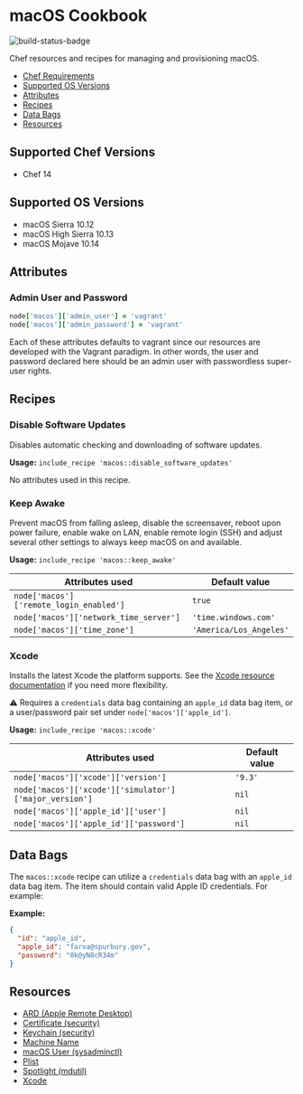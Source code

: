 # macOS Cookbook

![build-status-badge](https://office.visualstudio.com/_apis/public/build/definitions/59d72877-1cea-4eb6-9d06-66716573631a/2791/badge)

Chef resources and recipes for managing and provisioning macOS.

- [Chef Requirements](#chef-requirements)
- [Supported OS Versions](#supported-os-versions)
- [Attributes](#attributes)
- [Recipes](#recipes)
- [Data Bags](#data-bags)
- [Resources](#resources)

## Supported Chef Versions

- Chef 14

## Supported OS Versions

- macOS Sierra 10.12
- macOS High Sierra 10.13
- macOS Mojave 10.14

## Attributes

### Admin User and Password

```ruby
node['macos']['admin_user'] = 'vagrant'
node['macos']['admin_password'] = 'vagrant'
```

Each of these attributes defaults to vagrant since our resources are developed
with the Vagrant paradigm. In other words, the user and password declared here
should be an admin user with passwordless super-user rights.

## Recipes

### Disable Software Updates

Disables automatic checking and downloading of software updates.

**Usage:** `include_recipe 'macos::disable_software_updates'`

No attributes used in this recipe.

### Keep Awake

Prevent macOS from falling asleep, disable the screensaver, reboot upon power failure,
enable wake on LAN, enable remote login (SSH) and adjust several other settings
to always keep macOS on and available.

**Usage:** `include_recipe 'macos::keep_awake'`

| Attributes used                         | Default value           |
|-----------------------------------------|-------------------------|
| `node['macos']['remote_login_enabled']` | `true`                  |
| `node['macos']['network_time_server']`  | `'time.windows.com'`    |
| `node['macos']['time_zone']`            | `'America/Los_Angeles'` |

### Xcode

Installs the latest Xcode the platform supports. See the [Xcode resource documentation](https://github.com/Microsoft/macos-cookbook/blob/master/documentation/resource_xcode.md) if you need
more flexibility.

:warning: Requires a `credentials` data bag containing an `apple_id` data bag item,
or a user/password pair set under `node['macos']['apple_id']`.

**Usage:** `include_recipe 'macos::xcode'`

| Attributes used                                        | Default value |
|--------------------------------------------------------|---------------|
| `node['macos']['xcode']['version']`                    | `'9.3'`       |
| `node['macos']['xcode']['simulator']['major_version']` | `nil`         |
| `node['macos']['apple_id']['user']`                    | `nil`         |
| `node['macos']['apple_id']['password']`                | `nil`         |

## Data Bags

The `macos::xcode` recipe can utilize a `credentials` data bag with an `apple_id`
data bag item. The item should contain valid Apple ID credentials. For example:

**Example:**

```json
{
  "id": "apple_id",
  "apple_id": "farva@spurbury.gov",
  "password": "0k@yN0cR34m"
}
```

## Resources

- [ARD (Apple Remote Desktop)](https://github.com/Microsoft/macos-cookbook/blob/master/documentation/resource_ard.md)
- [Certificate (security)](https://github.com/Microsoft/macos-cookbook/blob/master/documentation/resource_certificate.md)
- [Keychain (security)](https://github.com/Microsoft/macos-cookbook/blob/master/documentation/resource_keychain.md)
- [Machine Name](https://github.com/Microsoft/macos-cookbook/blob/master/documentation/resource_machine_name.md)
- [macOS User (sysadminctl)](https://github.com/Microsoft/macos-cookbook/blob/master/documentation/resource_macos_user.md)
- [Plist](https://github.com/Microsoft/macos-cookbook/blob/master/documentation/resource_plist.md)
- [Spotlight (mdutil)](https://github.com/Microsoft/macos-cookbook/blob/master/documentation/resource_spotlight.md)
- [Xcode](https://github.com/Microsoft/macos-cookbook/blob/master/documentation/resource_xcode.md)
